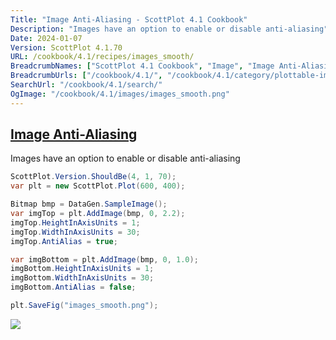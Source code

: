 ```yaml
---
Title: "Image Anti-Aliasing - ScottPlot 4.1 Cookbook"
Description: "Images have an option to enable or disable anti-aliasing"
Date: 2024-01-07
Version: ScottPlot 4.1.70
URL: /cookbook/4.1/recipes/images_smooth/
BreadcrumbNames: ["ScottPlot 4.1 Cookbook", "Image", "Image Anti-Aliasing"]
BreadcrumbUrls: ["/cookbook/4.1/", "/cookbook/4.1/category/plottable-image", "/cookbook/4.1/recipes/images_smooth/"]
SearchUrl: "/cookbook/4.1/search/"
OgImage: "/cookbook/4.1/images/images_smooth.png"
---
```


<h2><a id='image-anti-aliasing' href='/cookbook/4.1/recipes/images_smooth/'>Image Anti-Aliasing</a></h2>

Images have an option to enable or disable anti-aliasing

```cs
ScottPlot.Version.ShouldBe(4, 1, 70);
var plt = new ScottPlot.Plot(600, 400);

Bitmap bmp = DataGen.SampleImage();
var imgTop = plt.AddImage(bmp, 0, 2.2);
imgTop.HeightInAxisUnits = 1;
imgTop.WidthInAxisUnits = 30;
imgTop.AntiAlias = true;

var imgBottom = plt.AddImage(bmp, 0, 1.0);
imgBottom.HeightInAxisUnits = 1;
imgBottom.WidthInAxisUnits = 30;
imgBottom.AntiAlias = false;

plt.SaveFig("images_smooth.png");
```

<img src='../../images/images_smooth.png' class='d-block mx-auto my-5' />


